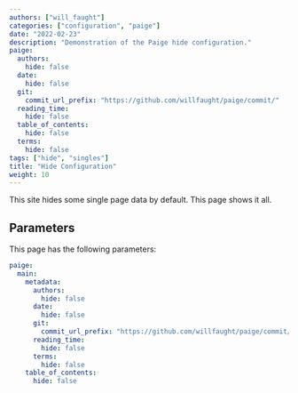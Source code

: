 ```yaml
---
authors: ["will_faught"]
categories: ["configuration", "paige"]
date: "2022-02-23"
description: "Demonstration of the Paige hide configuration."
paige:
  authors:
    hide: false
  date:
    hide: false
  git:
    commit_url_prefix: "https://github.com/willfaught/paige/commit/"
  reading_time:
    hide: false
  table_of_contents:
    hide: false
  terms:
    hide: false
tags: ["hide", "singles"]
title: "Hide Configuration"
weight: 10
---
```


This site hides some single page data by default. This page shows it all.

<!--more-->

## Parameters

This page has the following parameters:

```yaml
paige:
  main:
    metadata:
      authors:
        hide: false
      date:
        hide: false
      git:
        commit_url_prefix: "https://github.com/willfaught/paige/commit/"
      reading_time:
        hide: false
      terms:
        hide: false
    table_of_contents:
      hide: false
```

